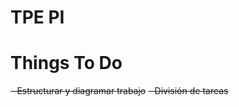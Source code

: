 # TPE PI
# Things To Do
<strike>- Estructurar y diagramar trabajo</strike>
<strike>- División de tareas</strike>
